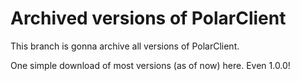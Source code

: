 # Archived versions of PolarClient
This branch is gonna archive all versions of PolarClient.

One simple download of most versions (as of now) here. Even 1.0.0!
